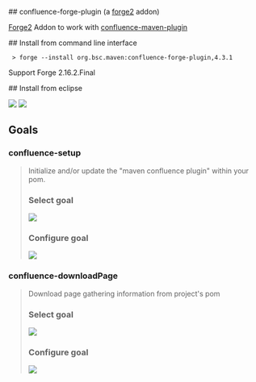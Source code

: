 
## confluence-forge-plugin (a [forge2](http://forge.jboss.org/) addon)

[Forge2](http://forge.jboss.org/) Addon to work with [confluence-maven-plugin](https://github.com/bsorrentino/maven-confluence-plugin)

## Install from command line interface

`` > forge --install org.bsc.maven:confluence-forge-plugin,4.3.1``

Support Forge 2.16.2.Final

## Install from eclipse

<img src="https://raw.github.com/bsorrentino/maven-confluence-plugin.forge/master/src/site/install-addon-1.png">
<img src="https://raw.github.com/bsorrentino/maven-confluence-plugin.forge/master/src/site/install-addon-2.png">

## Goals

### confluence-setup

> Initialize and/or update the "maven confluence plugin" within your pom.
>
> ### Select goal
>
> <img src="https://raw.github.com/bsorrentino/maven-confluence-plugin.forge/master/src/site/install-addon-3.png">
>
> ### Configure goal
>
> <img src="https://raw.github.com/bsorrentino/maven-confluence-plugin.forge/master/src/site/install-addon-5.png">



### confluence-downloadPage

> Download page gathering information from project's pom
>
> ### Select goal
>
> <img src="https://raw.github.com/bsorrentino/maven-confluence-plugin.forge/master/src/site/install-addon-4.png">
>
>
> ### Configure goal
>
> <img src="https://raw.github.com/bsorrentino/maven-confluence-plugin.forge/master/src/site/install-addon-6.png">
